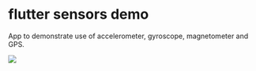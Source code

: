# flutter sensors demo
App to demonstrate use of accelerometer, gyroscope, magnetometer and GPS.

<img src="[https://user-images.githubusercontent.com/16319829/81180309-2b51f000-8fee-11ea-8a78-ddfe8c3412a7.png](https://github.com/Feeelix92/flutter_sensors_demo/blob/flutter_intro/preview.png)">
